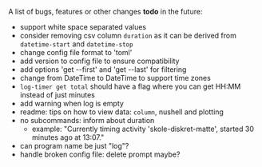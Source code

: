 A list of bugs, features or other changes **todo** in the future:
- support white space separated values
- consider removing csv column `duration` as it can be derived from `datetime-start` and `datetime-stop`
- change config file format to 'toml'
- add version to config file to ensure compatibility
- add options 'get --first' and 'get --last' for filtering
- change from DateTime<Local> to DateTime<FixedOffset> to support time zones
- `log-timer get total` should have a flag where you can get HH:MM instead of just minutes
- add warning when log is empty
- readme: tips on how to view data: `column`, nushell and plotting
- no subcommands: inform about duration
  - example: "Currently timing activity 'skole-diskret-matte', started 30 minutes ago at 13:07."
- can program name be just "log"?
- handle broken config file: delete prompt maybe?
